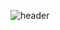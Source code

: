 ![header](https://capsule-render.vercel.app/api?type=rect&theme=radical&height=250&text=Hello%20World!)
